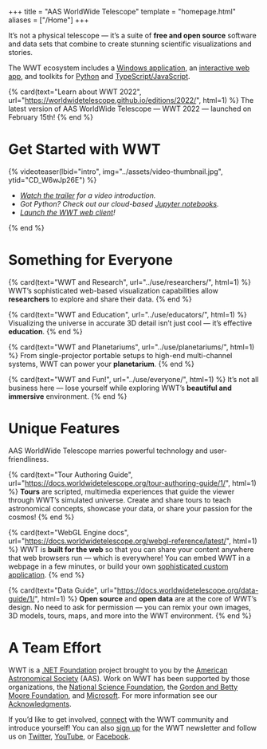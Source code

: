 +++
title = "AAS WorldWide Telescope"
template = "homepage.html"
aliases = ["/Home"]
+++

It’s not a physical telescope — it’s a suite of **free and open source**
software and data sets that combine to create stunning scientific
visualizations and stories.

The WWT ecosystem includes a [Windows application][windows-client], an
[interactive web app][web-client], and toolkits for [Python][pywwt] and
[TypeScript/JavaScript][webgl].

[windows-client]: @/download/_index.md#windows-client
[web-client]: /webclient/
[pywwt]: https://pywwt.readthedocs.io/
[webgl]: https://docs.worldwidetelescope.org/webgl-reference/latest/

<section class="flex-cards">

{% card(text="Learn about WWT 2022", url="https://worldwidetelescope.github.io/editions/2022/", html=1) %}
The latest version of AAS WorldWide Telescope — WWT 2022 — launched on
February 15th!
{% end %}

</section>


# Get Started with WWT

{% videoteaser(lbid="intro", img="../assets/video-thumbnail.jpg", ytid="CD_W6wJp26E") %}
<ul>
  <li><i><a href="#intro">Watch the trailer</a> for a video introduction.</i></li>
  <li><i>Got Python? Check out our
    cloud-based <a href="https://pywwt.readthedocs.io/en/stable/#quick-start">Jupyter notebooks</a>.</i></li>
  <li><i><a href="/webclient/">Launch the WWT web client</a>!</i></li>
</ul>
{% end %}


# Something for Everyone

<section class="flex-cards">

{% card(text="WWT and Research", url="../use/researchers/", html=1) %}
WWT’s sophisticated web-based visualization capabilities allow
<b>researchers</b> to explore and share their data.
{% end %}

{% card(text="WWT and Education", url="../use/educators/", html=1) %}
Visualizing the universe in accurate 3D detail isn’t just cool — it’s
effective <b>education</b>.
{% end %}

</section>
<section class="flex-cards">

{% card(text="WWT and Planetariums", url="../use/planetariums/", html=1) %}
From single-projector portable setups to high-end multi-channel systems, WWT
can power your <b>planetarium</b>.
{% end %}

{% card(text="WWT and Fun!", url="../use/everyone/", html=1) %}
It’s not all business here — lose yourself while exploring WWT’s <b>beautiful
and immersive</b> environment.
{% end %}

</section>


# Unique Features

AAS WorldWide Telescope marries powerful technology and user-friendliness.

<section class="flex-cards">

{% card(text="Tour Authoring Guide", url="https://docs.worldwidetelescope.org/tour-authoring-guide/1/", html=1) %}
<b>Tours</b> are scripted, multimedia experiences that guide the viewer
through WWT’s simulated universe. Create and share tours to teach astronomical
concepts, showcase your data, or share your passion for the cosmos!
{% end %}

{% card(text="WebGL Engine docs", url="https://docs.worldwidetelescope.org/webgl-reference/latest/", html=1) %}
WWT is <b>built for the web</b> so that you can share your content anywhere
that web browsers run — which is everywhere! You can embed WWT in a webpage
in a few minutes, or build your own <a
href="http://cxc.harvard.edu/csc2/wwt.html">sophisticated custom
application</a>.
{% end %}

{% card(text="Data Guide", url="https://docs.worldwidetelescope.org/data-guide/1/", html=1) %}
<b>Open source</b> and <b>open data</b> are at the core of WWT’s design. No
need to ask for permission — you can remix your own images, 3D models, tours,
maps, and more into the WWT environment.
{% end %}

</section>


# A Team Effort

WWT is a [.NET Foundation][dnf] project brought to you by the [American
Astronomical Society][aas] (AAS). Work on WWT has been supported by those
organizations, the [National Science Foundation][nsf], the [Gordon and Betty
Moore Foundation][moore], and [Microsoft]. For more information see our
[Acknowledgments][acknowledgments].

[aas]: https://aas.org/
[dnf]: https://dotnetfoundation.org/
[nsf]: https://www.nsf.gov/
[moore]: https://www.moore.org/
[Microsoft]: https://www.microsoft.com/
[acknowledgments]: @/about/acknowledgments.md

If you’d like to get involved, [connect](@/connect.md) with the WWT community
and introduce yourself! You can also [sign up] for the WWT newsletter and
follow us on [Twitter], [YouTube], or [Facebook].

[sign up]: https://bit.ly/wwt-signup
[Twitter]: https://twitter.com/wwtelescope
[YouTube]: https://www.youtube.com/c/AASWorldWideTelescope
[Facebook]: https://facebook.com/wwtelescope
